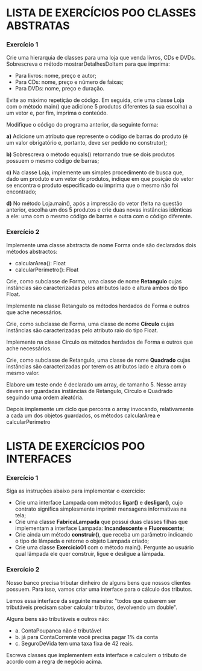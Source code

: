 # LISTA DE EXERCÍCIOS POO CLASSES ABSTRATAS 
### Exercício 1
Crie uma hierarquia de classes para uma loja que venda livros, CDs e DVDs. Sobrescreva o método mostrarDetalhesDoItem para que imprima: 
- Para livros: nome, preço e autor; 
- Para CDs: nome, preço e número de faixas; 
- Para DVDs: nome, preço e duração. 

Evite ao máximo repetição de código. Em seguida, crie uma classe Loja com o método main() que adicione 5 produtos diferentes (a sua escolha) a um vetor e, por fim, imprima o conteúdo. 

Modifique o código do programa anterior, da seguinte forma: 

**a)** Adicione um atributo que represente o código de barras do produto (é um valor obrigatório e, portanto, deve ser pedido no construtor); 

**b)** Sobrescreva o método equals() retornando true se dois produtos possuem o mesmo código de barras; 

**c)** Na classe Loja, implemente um simples procedimento de busca que, dado um produto e um vetor de produtos, indique em que posição do vetor se encontra o produto especificado ou imprima que o mesmo não foi encontrado; 

**d)** No método Loja.main(), após a impressão do vetor (feita na questão anterior, escolha um dos 5 produtos e crie duas novas instâncias idênticas a ele: uma com o mesmo código de barras e outra com o código diferente. 

### Exercício 2 
Implemente uma classe abstracta de nome Forma onde são declarados dois métodos abstractos: 
- calcularArea(): Float 
- calcularPerimetro(): Float 

Crie, como subclasse de Forma, uma classe de nome **Retangulo** cujas instâncias são caracterizadas pelos atributos lado e altura ambos do tipo Float.

Implemente na classe Retangulo os métodos herdados de Forma e outros que ache necessários. 

Crie, como subclasse de Forma, uma classe de nome **Círculo** cujas instâncias são caracterizadas pelo atributo raio do tipo Float.

Implemente na classe Circulo os métodos herdados de Forma e outros que ache necessários. 

Crie, como subclasse de Retangulo, uma classe de nome **Quadrado** cujas instâncias são caracterizadas por terem os atributos lado e altura com o mesmo valor. 

Elabore um teste onde é declarado um array, de tamanho 5. Nesse array devem ser guardadas instâncias de Retangulo, Círculo e Quadrado seguindo uma ordem aleatória. 

Depois implemente um ciclo que percorra o array invocando, relativamente a cada um dos objetos guardados, os métodos calcularArea e calcularPerimetro

# LISTA DE EXERCÍCIOS POO INTERFACES
### Exercício 1
Siga as instruções abaixo para implementar o exercício: 
- Crie uma interface Lampada com métodos **ligar()** e **desligar()**, cujo contrato significa simplesmente imprimir mensagens informativas na tela; 
- Crie uma classe **FabricaLampada** que possui duas classes filhas que implementam a interface Lampada: **Incandescente** e **Fluorescente**;
- Crie ainda um método **construir()**, que receba um parâmetro indicando o tipo de lâmpada e retorne o objeto Lampada criado; 
- Crie uma classe **Exercicio01** com o método main(). Pergunte ao usuário qual lâmpada ele quer construir, ligue e desligue a lâmpada. 

### Exercício 2
Nosso banco precisa tributar dinheiro de alguns bens que nossos clientes possuem. Para isso, vamos criar uma interface para o cálculo dos tributos.

Lemos essa interface da seguinte maneira: "todos que quiserem ser tributáveis precisam saber calcular tributos, devolvendo um double".

Alguns bens são tributáveis e outros não: 
- a. ContaPoupanca não é tributável 
- b. já para ContaCorrente você precisa pagar 1% da conta 
- c. SeguroDeVida tem uma taxa fixa de 42 reais. 

Escreva classes que implementem esta interface e calculem o tributo de acordo com a regra de negócio acima. 
